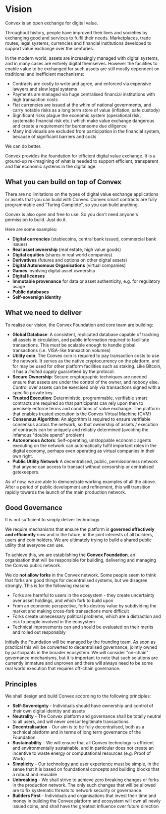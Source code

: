 # Vision

Convex is an open exchange for digital value. 

Throughout history, people have improved their lives and societies by exchanging good and services to fulfil their needs. Marketplaces, trade routes, legal systems, currencies and financial institutions developed to support value exchange over the centuries. 

In the modern world, assets are increasingly managed with digital systems, and in many cases are entirely digital themselves. However the facilities to enable value to be exchanged for such assets are still mostly dependent on traditional and inefficient mechanisms:

- Contracts are costly to write and agree, and enforced via expensive lawyers and slow legal systems 
- Payments are managed via huge centralised financial institutions with high transaction costs
- Fiat currencies are issued at the whim of national governments, and carry notable risks as a long term store of value (inflation, safe custody)
- Significant risks plague the economic system (operational risk, systematic financial risk etc.) which make value exchange dangerous and create a requirement for burdensome due diligence
- Many individuals are excluded from participation in the financial system, because of significant barriers and costs

We can do better. 

Convex provides the foundation for efficient digital value exchange. It is a ground-up re-imagining of what is needed to support efficient, transparent and fair economic systems in the digital age.

## What you can build on top of Convex

There are no limitations on the types of digital value exchange applications or assets that you can build with Convex. Convex smart contracts are fully programmable and "Turing Complete", so you can build anything.

Convex is also open and free to use. So you don't need anyone's permission to build. Just do it.

Here are some examples:

- **Digital currencies** (stablecoins, central bank issued, commercial bank issues)
- **Real asset ownership** (real estate, high value goods)
- **Digital equities** (shares in real world companies)
- **Derivatives** (futures and options on other digital assets)
- **Digital Autonomous Organisations** (virtual companies)
- **Games** involving digital asset ownership
- **Digital licenses**
- **Immutable provenance** for data or asset authenticity, e.g. for regulatory usage
- **Public databases**
- **Self-sovereign identity**

## What we need to deliver

To realise our vision, the Convex Foundation and core team are building:

* **Global Database**: A consistent, replicated database capable of tracking all assets in circulation, and public information required to facilitate transactions. This must be scalable enough to handle global transactions (i.e. VISA-like transaction volumes)
* **Utility coin**: The Convex coin is required to pay transaction costs to use the network. It serves as the native cryptocurrency on the platform, and for may be used for other platform facilities such as staking. Like Bitcoin, it has a *limited supply* guaranteed by the protocol.
* **Secure Ownership**: Secure cryptographic techniques are needed ensure that assets are under the control of the owner, and nobody else. Control over assets can be exercised only via transactions signed with a specific private key.
* **Trusted Execution**: Deterministic, programmable, verifiable smart contracts are required so that participants can rely upon then to precisely enforce terms and conditions of value exchange. The platform that enables trusted execution is the Convex Virtual Machine (CVM)
* **Consensus Algorithm**: An algorithm is required to ensure verifiable consensus across the network, so that ownership of assets / execution of contracts can be uniquely and reliably determined (avoiding the infamous "double spend" problem)
* **Autonomous Actors**: Self-operating, unstoppable economic agents executing on the network can automatically fulfil important roles in the digital economy, perhaps even operating as virtual companies in their own right.
* **Public Utility Network** A decentralised, public, permissionless network that anyone can access to transact without censorship or centralised gatekeepers.

As of now, we are able to demonstrate working examples of all the above. After a period of public development and refinement, this will transition rapidly towards the launch of the main production network.

## Good Governance

It is not sufficient to simply deliver technology.

We require mechanisms that ensure the platform is **governed effectively and efficiently** now and in the future, in the joint interests of all builders, users and coin holders. We are ultimately trying to build a shared public utility that everyone can use.

To achieve this, we are establishing the **Convex Foundation**, an organisation that will be responsible for building, delivering and managing the Convex public network. 

We do **not allow forks** in the Convex network. Some people seem to think that forks are good things for decentralised systems, but we disagree strongly. This is for the following reasons:

- Forks are harmful to users in the ecosystem - they create uncertainty over asset holdings, and which fork to build upon 
- From an economic perspective, forks destroy value by subdividing the market and making cross-fork transactions more difficult
- Forks create unnecessary political problems, which are a distraction and risk to people involved in the ecosystem
- Technical improvements can and should be evaluated on their merits and rolled out responsibly

Initially the Foundation will be managed by the founding team. As soon as practical this will be converted to decentralised governance, jointly owned by participants in the broader ecosystem. We will consider "on-chain" governance mechanisms, but it is important to note that such solutions are currently immature and unproven and there will always need to be some real world execution that requires off-chain governance.

## Principles

We shall design and build Convex according to the following principles:

* **Self-Sovereignty** - Individuals should have ownership and control of their own digital identity and assets
* **Neutrality** - The Convex platform and governance shall be totally neutral to all users, and will never censor legitimate transactions.
* **Decentralisation** - Our aim is to be fully decentralised, both as a technical platform and in terms of long term governance of the Foundation
* **Sustainability** - We will ensure that all Convex technology is efficient and environmentally sustainable, and in particular does not create an incentive to waste energy or computational resources (e.g. Proof of Work)  
* **Simplicity** - Our technology and user experience must be simple, in the sense that it is based on foundational concepts and building blocks that a robust and reusable
* **Unbreaking** - We shall strive to achieve zero breaking changes or forks in the production network. The only such changes that will be allowed are to fix systematic threats to network security or governance.
* **Builders First** - Individuals and organisations that invest their time and money in building the Convex platform and ecosystem will own all newly issued coins, and shall have the greatest influence over future direction